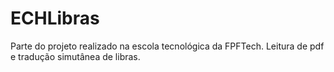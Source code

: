 # ECHLibras
Parte do projeto realizado na escola tecnológica da FPFTech. Leitura de pdf e tradução simutânea de libras.
